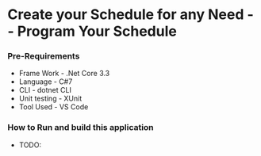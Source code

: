 <h1>Create your Schedule for any Need -- Program Your Schedule</h1>


<h3>Pre-Requirements</h3>
<ul>
<li>Frame Work      -   .Net Core 3.3</li>
<li>Language        -   C#7 </li>
<li>CLI             -   dotnet CLI</li>
<li>Unit testing    -   XUnit</li>
<li>Tool Used       -   VS Code</li>

</ul>
<h3>How to Run and build this application</h3>
<ul>
<li>TODO:</li>
</ul>